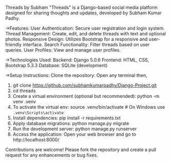 Threads by Subham
"Threads" is a Django-based social media platform designed for sharing thoughts and updates, developed by Subham Kumar Padhy.

->Features:
User Authentication: Secure user registration and login system.
Thread Management: Create, edit, and delete threads with text and optional photos.
Responsive Design: Utilizes Bootstrap for a responsive and user-friendly interface.
Search Functionality: Filter threads based on user queries.
User Profiles: View and manage user profiles.

->Technologies Used:
Backend: Django 5.0.6
Frontend: HTML, CSS, Bootstrap 5.3.3
Database: SQLite (development)

->Setup Instructions:
Clone the repository: Open any terminal then,
1. git clone https://github.com/subhamkumarpadhy/Django-Project.git
2. cd threads
3. Create a virtual environment (optional but recommended): python -m venv .venv
4. To activate the virtual env: source .venv/bin/activate  # On Windows use `.venv\Scripts\activate`
5. Install dependencies: pip install -r requirements.txt
6. Apply database migrations: python manage.py migrate
7. Run the development server: python manage.py runserver
8. Access the application: Open your web browser and go to http://localhost:8000/

Contributions are welcome! Please fork the repository and create a pull request for any enhancements or bug fixes.
